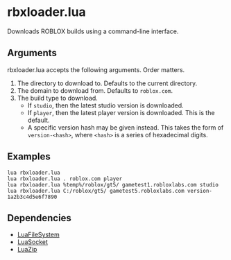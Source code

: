 # rbxloader.lua

Downloads ROBLOX builds using a command-line interface.

## Arguments

rbxloader.lua accepts the following arguments. Order matters.

1. The directory to download to. Defaults to the current directory.
2. The domain to download from. Defaults to `roblox.com`.
3. The build type to download.
	- If `studio`, then the latest studio version is downloaded.
	- If `player`, then the latest player version is downloaded. This is
	  the default.
	- A specific version hash may be given instead. This takes the form of
	  `version-<hash>`, where `<hash>` is a series of hexadecimal digits.

## Examples

```
lua rbxloader.lua
lua rbxloader.lua . roblox.com player
lua rbxloader.lua %temp%/roblox/gt5/ gametest1.robloxlabs.com studio
lua rbxloader.lua C:/roblox/gt5/ gametest5.robloxlabs.com version-1a2b3c4d5e6f7890
```

## Dependencies

- [LuaFileSystem][lfs]
- [LuaSocket][lsocket]
- [LuaZip][lzip]

[lfs]: http://keplerproject.github.io/luafilesystem/
[lsocket]: http://w3.impa.br/%7Ediego/software/luasocket/
[lzip]: http://www.keplerproject.org/luazip/

